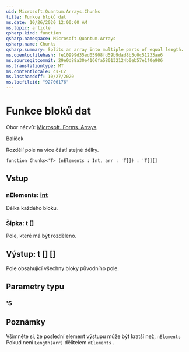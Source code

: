 ```yaml
---
uid: Microsoft.Quantum.Arrays.Chunks
title: Funkce bloků dat
ms.date: 10/26/2020 12:00:00 AM
ms.topic: article
qsharp.kind: function
qsharp.namespace: Microsoft.Quantum.Arrays
qsharp.name: Chunks
qsharp.summary: Splits an array into multiple parts of equal length.
ms.openlocfilehash: fe10999d35ed05908fd59b9dad8b5c0c51233ae6
ms.sourcegitcommit: 29e0d88a30e4166fa580132124b0eb57e1f0e986
ms.translationtype: MT
ms.contentlocale: cs-CZ
ms.lasthandoff: 10/27/2020
ms.locfileid: "92706176"
---
```

# <a name="chunks-function"></a>Funkce bloků dat

Obor názvů: [Microsoft. Forms. Arrays](xref:Microsoft.Quantum.Arrays)

Balíček [](https://nuget.org/packages/)


Rozdělí pole na více částí stejné délky.

```qsharp
function Chunks<'T> (nElements : Int, arr : 'T[]) : 'T[][]
```


## <a name="input"></a>Vstup

### <a name="nelements--int"></a>nElements: [int](xref:microsoft.quantum.lang-ref.int)

Délka každého bloku.


### <a name="arr--t"></a>Šipka: t []

Pole, které má být rozděleno.



## <a name="output--t"></a>Výstup: t [] []

Pole obsahující všechny bloky původního pole.

## <a name="type-parameters"></a>Parametry typu

### <a name="t"></a>'S



## <a name="remarks"></a>Poznámky

Všimněte si, že poslední element výstupu může být kratší než, `nElements` Pokud není `Length(arr)` dělitelem `nElements` .